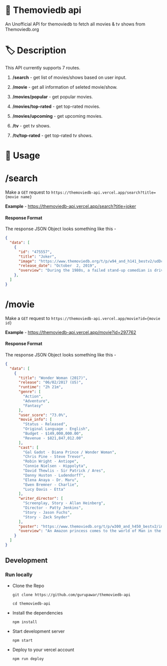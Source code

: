 ﻿# 💼 Themoviedb api

An Unofficial API for themoviedb to fetch all movies & tv shows from Themoviedb.org

# 🏷️ Description

This API currently supports 7 routes.

1. **/search** - get list of movies/shows based on user input.

2. **/movie** - get all information of seleted movie/show.

3. **/movies/popular** - get popular movies.

4. **/movies/top-rated** - get top-rated movies.

5. **/movies/upcoming** - get upcoming movies.

6. **/tv** - get tv shows.

7. **/tv/top-rated** - get top-rated tv shows.

# 📃 Usage

# /search 

Make a `GET` request to `https://themoviedb-api.vercel.app/search?title={movie name}`

**Example** - https://themoviedb-api.vercel.app/search?title=joker

#### Response Format

The response JSON Object looks something like this -

```JSON
{
  "data": [
    {
      "id": "475557",
      "title": "Joker",
      "image": "https://www.themoviedb.org/t/p/w94_and_h141_bestv2/udDclJoHjfjb8Ekgsd4FDteOkCU.jpg",
      "release_date": "October  2, 2019",
      "overview": "During the 1980s, a failed stand-up comedian is driven insane and turns to a life of crime and chaos in Gotham City while becoming an infamous psychop..."
    },
  ]
}
```

# /movie

Make a `GET` request to `https://themoviedb-api.vercel.app/movie?id={movie id}`

**Example** - https://themoviedb-api.vercel.app/movie?id=297762

#### Response Format

The response JSON Object looks something like this -

```JSON
{
  "data": [
    {
      "title": "Wonder Woman (2017)",
      "release": "06/02/2017 (US)",
      "runtime": "2h 21m",
      "genre": [
        "Action",
        "Adventure",
        "Fantasy"
      ],
      "user_score": "73.0%",
      "movie_info": [
        "Status - Released",
        "Original Language - English",
        "Budget - $149,000,000.00",
        "Revenue - $821,847,012.00"
      ],
      "cast": [
        "Gal Gadot - Diana Prince / Wonder Woman",
        "Chris Pine - Steve Trevor",
        "Robin Wright - Antiope",
        "Connie Nielsen - Hippolyta",
        "David Thewlis - Sir Patrick / Ares",
        "Danny Huston - Ludendorff",
        "Elena Anaya - Dr. Maru",
        "Ewen Bremner - Charlie",
        "Lucy Davis - Etta"
      ],
      "writer_director": [
        "Screenplay, Story - Allan Heinberg",
        "Director - Patty Jenkins",
        "Story - Jason Fuchs",
        "Story - Zack Snyder"
      ],
      "poster": "https://www.themoviedb.org/t/p/w300_and_h450_bestv2/imekS7f1OuHyUP2LAiTEM0zBzUz.jpg",
      "overview": "An Amazon princess comes to the world of Man in the grips of the First World War to confront the forces of evil and bring an end to human conflict."
    }
  ]
}

```

## Development

### Run locally

- Clone the Repo

  ```
  git clone https://github.com/gurupawar/themoviedb-api

  cd themoviedb-api
  ```

- Install the dependencies

  ```
  npm install
  ```

- Start development server

  ```
  npm start
  ```

- Deploy to your vercel account

  ```
  npm run deploy
  ```
